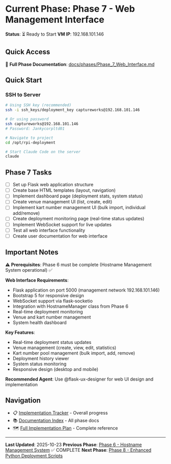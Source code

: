 # Current Phase: Phase 7 - Web Management Interface

**Status**: ⏳ Ready to Start
**VM IP**: 192.168.101.146

## Quick Access

📖 **Full Phase Documentation**: [docs/phases/Phase_7_Web_Interface.md](docs/phases/Phase_7_Web_Interface.md)

## Quick Start

### SSH to Server
```bash
# Using SSH key (recommended)
ssh -i ssh_keys/deployment_key captureworks@192.168.101.146

# Or using password
ssh captureworks@192.168.101.146
# Password: Jankycorpltd01

# Navigate to project
cd /opt/rpi-deployment

# Start Claude Code on the server
claude
```

## Phase 7 Tasks

- [ ] Set up Flask web application structure
- [ ] Create base HTML templates (layout, navigation)
- [ ] Implement dashboard page (deployment stats, system status)
- [ ] Create venue management UI (list, create, edit)
- [ ] Implement kart number management UI (bulk import, individual add/remove)
- [ ] Create deployment monitoring page (real-time status updates)
- [ ] Implement WebSocket support for live updates
- [ ] Test all web interface functionality
- [ ] Create user documentation for web interface

## Important Notes

⚠️ **Prerequisites**: Phase 6 must be complete (Hostname Management System operational) ✅

**Web Interface Requirements**:
- Flask application on port 5000 (management network 192.168.101.146)
- Bootstrap 5 for responsive design
- WebSocket support via flask-socketio
- Integration with HostnameManager class from Phase 6
- Real-time deployment monitoring
- Venue and kart number management
- System health dashboard

**Key Features**:
- Real-time deployment status updates
- Venue management (create, view, edit, statistics)
- Kart number pool management (bulk import, add, remove)
- Deployment history viewer
- System status monitoring
- Responsive design (desktop and mobile)

**Recommended Agent**: Use @flask-ux-designer for web UI design and implementation

## Navigation

- 📋 [Implementation Tracker](IMPLEMENTATION_TRACKER.md) - Overall progress
- 📚 [Documentation Index](docs/README.md) - All phase docs
- 🗺️ [Full Implementation Plan](docs/RPI_NETWORK_DEPLOYMENT_IMPLEMENTATION_PLAN.md) - Complete reference

---

**Last Updated**: 2025-10-23
**Previous Phase**: [Phase 6 - Hostname Management System](docs/phases/Phase_6_Hostname_Management.md) ✅ COMPLETE
**Next Phase**: [Phase 8 - Enhanced Python Deployment Scripts](docs/phases/Phase_8_Python_Scripts.md)
